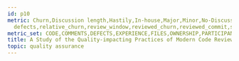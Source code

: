 ```yaml
---
id: p10
metric: Churn,Discussion length,Hastily,In-house,Major,Minor,No-Discuss,Ownership,Patch_SD,Size,Total,complexity,entropy,prior
  defects,relative_churn,review_window,reviewed_churn,reviewed_commit,self-approval,self-verify
metric_set: CODE,COMMENTS,DEFECTS,EXPERIENCE,FILES,OWNERSHIP,PARTICIPANT,TEMPORAL
title: A Study of the Quality-impacting Practices of Modern Code Review at Sony Mobile
topic: quality assurance
---
```

